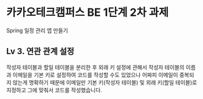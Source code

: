 # 카카오테크캠퍼스 BE 1단계 2차 과제

Spring 일정 관리 앱 만들기

## Lv 3. 연관 관계 설정
작성자 테이블과 할일 테이블을 분리한 후 외래 키 설정에 관해서
작성자 테이블의 이름과 이메일을 기본 키로 설정하여 코드를 작성할 수도 있었으나
어짜피 이메일이 중복되지 않는게 명확하기 때문에 이메일만 기본 키(작성자 테이블) 및 외래 키(할일 테이블)로 지정하고 그에 맞춰서 코드를 작성했습니다.
